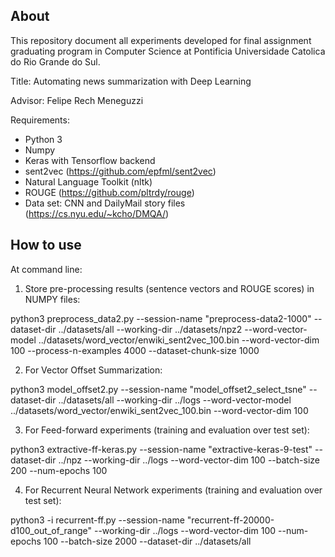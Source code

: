 About
-----

This repository document all experiments developed for final assignment graduating program in Computer Science at Pontificia Universidade Catolica do Rio Grande do Sul.

Title: Automating news summarization with Deep Learning

Advisor: Felipe Rech Meneguzzi


Requirements:
* Python 3
* Numpy
* Keras with Tensorflow backend
* sent2vec (https://github.com/epfml/sent2vec)
* Natural Language Toolkit (nltk)
* ROUGE (https://github.com/pltrdy/rouge)
* Data set: CNN and DailyMail story files (https://cs.nyu.edu/~kcho/DMQA/)

How to use
----------

At command line:

1. Store pre-processing results (sentence vectors and ROUGE scores) in NUMPY files:

python3 preprocess_data2.py --session-name "preprocess-data2-1000" --dataset-dir ../datasets/all --working-dir ../datasets/npz2 --word-vector-model ../datasets/word_vector/enwiki_sent2vec_100.bin --word-vector-dim 100 --process-n-examples 4000 --dataset-chunk-size 1000

2. For Vector Offset Summarization:

python3 model_offset2.py --session-name "model_offset2_select_tsne" --dataset-dir ../datasets/all --working-dir ../logs --word-vector-model ../datasets/word_vector/enwiki_sent2vec_100.bin --word-vector-dim 100


3. For Feed-forward experiments (training and evaluation over test set):

python3 extractive-ff-keras.py --session-name "extractive-keras-9-test" --dataset-dir ../npz --working-dir ../logs --word-vector-dim 100 --batch-size 200 --num-epochs 100


4. For Recurrent Neural Network experiments (training and evaluation over test set):

python3 -i recurrent-ff.py --session-name "recurrent-ff-20000-d100_out_of_range" --working-dir ../logs --word-vector-dim 100 --num-epochs 100 --batch-size 2000 --dataset-dir ../datasets/all
